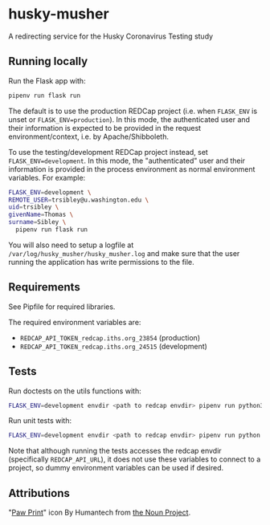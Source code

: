 # husky-musher
A redirecting service for the Husky Coronavirus Testing study

## Running locally
Run the Flask app with:
```sh
pipenv run flask run
```

The default is to use the production REDCap project (i.e. when `FLASK_ENV` is
unset or `FLASK_ENV=production`).  In this mode, the authenticated user and
their information is expected to be provided in the request
environment/context, i.e. by Apache/Shibboleth.

To use the testing/development REDCap project instead, set
`FLASK_ENV=development`.  In this mode, the "authenticated" user and their
information is provided in the process environment as normal environment
variables.  For example:

```sh
FLASK_ENV=development \
REMOTE_USER=trsibley@u.washington.edu \
uid=trsibley \
givenName=Thomas \
surname=Sibley \
  pipenv run flask run
```

You will also need to setup a logfile at `/var/log/husky_musher/husky_musher.log` and make sure
that the user running the application has write permissions to the file.

## Requirements
See Pipfile for required libraries.

The required environment variables are:
* `REDCAP_API_TOKEN_redcap.iths.org_23854` (production)
* `REDCAP_API_TOKEN_redcap.iths.org_24515` (development)


## Tests
Run doctests on the utils functions with:
```sh
FLASK_ENV=development envdir <path to redcap envdir> pipenv run python3 -m doctest lib/husky_musher/utils/*
```

Run unit tests with:
```sh
FLASK_ENV=development envdir <path to redcap envdir> pipenv run python -m unittest lib/husky_musher/tests/*
```

Note that although running the tests accesses the redcap envdir (specifically `REDCAP_API_URL`), it does not use these variables to connect to a project,
so dummy environment variables can be used if desired.


## Attributions
"[Paw Print](https://thenounproject.com/search/?q=dog+paw&i=3354750)" icon By Humantech from [the Noun Project](http://thenounproject.com/).
